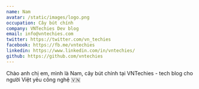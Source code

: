```yaml
---
name: Nam
avatar: /static/images/logo.png
occupation: Cây bút chính
company: VNTechies Dev blog
email: info@vntechies.com
twitter: https://twitter.com/vn_techies
facebook: https://fb.me/vntechies
linkedin: https://www.linkedin.com/in/vntechies/
github: https://github.com/vntechies
---
```


Chào anh chị em, mình là Nam, cây bút chính tại VNTechies - tech blog cho người Việt yêu công nghệ 🇻🇳
